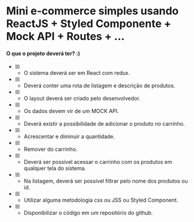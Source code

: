 # Mini e-commerce simples usando ReactJS + Styled Componente + Mock API + Routes + ...

#### O que o projeto deverá ter? :)

* [X] - O sistema deverá ser em React com redux.
* [X] - Deverá conter uma rota de listagem e descrição de produtos.
* [X] - O layout deverá ser criado pelo desenvolvedor.
* [X] - Os dados devem vir de um MOCK API.
* [X] - Deverá existir a possibilidade de adicionar o produto no carrinho.
* [X] - Acrescentar e diminuir a quantidade.
* [X] - Remover do carrinho.
* [X] - Deverá ser possível acessar o carrinho com os produtos em qualquer tela do sistema.
* [X] - Na listagem, deverá ser possível filtrar pelo nome dos produtos ou id.
* [X] - Utilizar alguma metodologia css ou JSS ou Styled Component.
* [X] - Disponibilizar o código em um repositório do github.